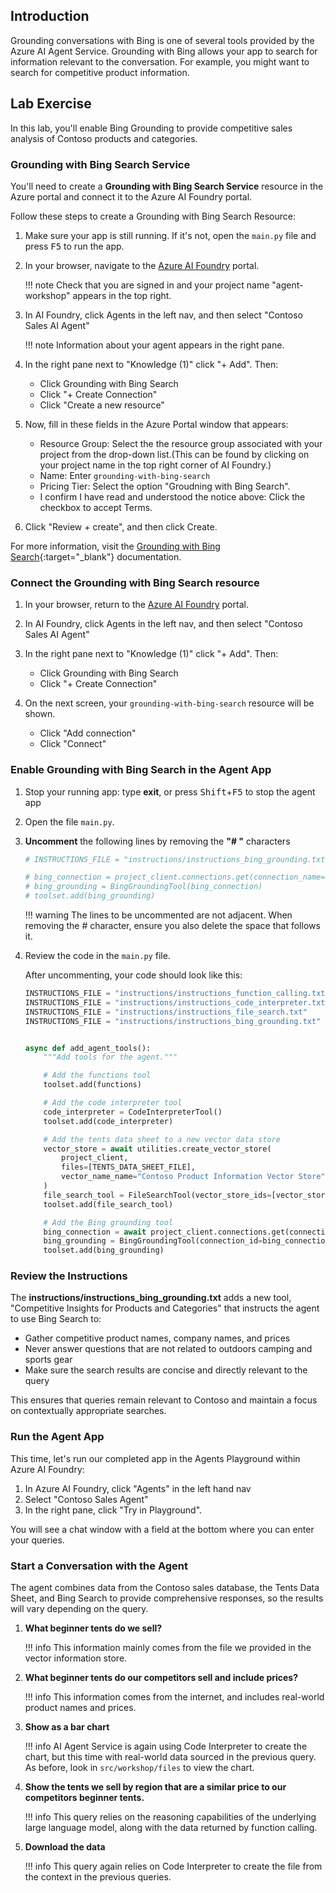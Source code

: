 ## Introduction

Grounding conversations with Bing is one of several tools provided by the Azure AI Agent Service. Grounding with Bing allows your app to search for information relevant to the conversation. For example, you might want to search for competitive product information.

## Lab Exercise

In this lab, you'll enable Bing Grounding to provide competitive sales analysis of Contoso products and categories.

### Grounding with Bing Search Service

You'll need to create a **Grounding with Bing Search Service** resource in the Azure portal and connect it to the Azure AI Foundry portal.

Follow these steps to create a Grounding with Bing Search Resource:

1. Make sure your app is still running. If it's not, open the `main.py` file and press <kbd>F5</kbd> to run the app.

1. In your browser, navigate to the [Azure AI Foundry](https://ai.azure.com) portal.

    !!! note
        Check that you are signed in and your project name "agent-workshop" appears in the top right.

2. In AI Foundry, click Agents in the left nav, and then select "Contoso Sales AI Agent"

    !!! note
        Information about your agent appears in the right pane. 

3. In the right pane next to "Knowledge (1)" click "+ Add". Then:

    - Click Grounding with Bing Search
    - Click "+ Create Connection"
    - Click "Create a new resource"

4. Now, fill in these fields in the Azure Portal window that appears:

    - Resource Group: Select the the resource group associated with your project from the drop-down list.(This can be found by clicking on your project name in the top right corner of AI Foundry.)
    - Name: Enter `grounding-with-bing-search`
    - Pricing Tier: Select the option "Groudning with Bing Search".
    - I confirm I have read and understood the notice above: Click the checkbox to accept Terms.

5. Click "Review + create", and then click Create.

For more information, visit the [Grounding with Bing Search](https://learn.microsoft.com/en-us/azure/ai-services/agents/how-to/tools/bing-grounding){:target="_blank"} documentation.

### Connect the Grounding with Bing Search resource

1. In your browser, return to the [Azure AI Foundry](https://ai.azure.com) portal.

2. In AI Foundry, click Agents in the left nav, and then select "Contoso Sales AI Agent"

3. In the right pane next to "Knowledge (1)" click "+ Add". Then:

    - Click Grounding with Bing Search
    - Click "+ Create Connection"

4. On the next screen, your `grounding-with-bing-search` resource will be shown.

     - Click "Add connection"
     - Click "Connect"

### Enable Grounding with Bing Search in the Agent App

1. Stop your running app: type **exit**, or press <kbd>Shift</kbd>+<kbd>F5</kbd> to stop the agent app

1. Open the file `main.py`.

1. **Uncomment** the following lines by removing the **"# "** characters

    ```python
    # INSTRUCTIONS_FILE = "instructions/instructions_bing_grounding.txt"
    
    # bing_connection = project_client.connections.get(connection_name=BING_CONNECTION_NAME)
    # bing_grounding = BingGroundingTool(bing_connection)
    # toolset.add(bing_grounding)
    ```

    !!! warning
        The lines to be uncommented are not adjacent. When removing the # character, ensure you also delete the space that follows it.

1. Review the code in the `main.py` file.

    After uncommenting, your code should look like this:

    ``` python
    INSTRUCTIONS_FILE = "instructions/instructions_function_calling.txt"
    INSTRUCTIONS_FILE = "instructions/instructions_code_interpreter.txt"
    INSTRUCTIONS_FILE = "instructions/instructions_file_search.txt"
    INSTRUCTIONS_FILE = "instructions/instructions_bing_grounding.txt"


    async def add_agent_tools():
        """Add tools for the agent."""

        # Add the functions tool
        toolset.add(functions)

        # Add the code interpreter tool
        code_interpreter = CodeInterpreterTool()
        toolset.add(code_interpreter)

        # Add the tents data sheet to a new vector data store
        vector_store = await utilities.create_vector_store(
            project_client,
            files=[TENTS_DATA_SHEET_FILE],
            vector_name_name="Contoso Product Information Vector Store",
        )
        file_search_tool = FileSearchTool(vector_store_ids=[vector_store.id])
        toolset.add(file_search_tool)

        # Add the Bing grounding tool
        bing_connection = await project_client.connections.get(connection_name=BING_CONNECTION_NAME)
        bing_grounding = BingGroundingTool(connection_id=bing_connection.id)
        toolset.add(bing_grounding)
    ```

### Review the Instructions

The **instructions/instructions_bing_grounding.txt** adds a new tool, "Competitive Insights for Products and Categories" that instructs the agent to use Bing Search to:

- Gather competitive product names, company names, and prices
- Never answer questions that are not related to outdoors camping and sports gear
- Make sure the search results are concise and directly relevant to the query

This ensures that queries remain relevant to Contoso and maintain a focus on contextually appropriate searches.

### Run the Agent App

This time, let's run our completed app in the Agents Playground within Azure AI Foundry:

1. In Azure AI Foundry, click "Agents" in the left hand nav
2. Select "Contoso Sales Agent"
3. In the right pane, click "Try in Playground".

You will see a chat window with a field at the bottom where you can enter your queries.

### Start a Conversation with the Agent

The agent combines data from the Contoso sales database, the Tents Data Sheet, and Bing Search to provide comprehensive responses, so the results will vary depending on the query.

1. **What beginner tents do we sell?**

    !!! info
        This information mainly comes from the file we provided in the vector information store. 

2. **What beginner tents do our competitors sell and include prices?**

    !!! info
        This information comes from the internet, and includes real-world product names and prices.

3. **Show as a bar chart**

    !!! info
        AI Agent Service is again using Code Interpreter to create the chart, but this time with
        real-world data sourced in the previous query. As before, look in `src/workshop/files` to view the chart.

4. **Show the tents we sell by region that are a similar price to our competitors beginner tents.**

    !!! info
        This query relies on the reasoning capabilities of the underlying large language model, along with the data returned by function calling. 

5. **Download the data**

    !!! info
        This query again relies on Code Interpreter to create the file from the context in the 
        previous queries.
    

